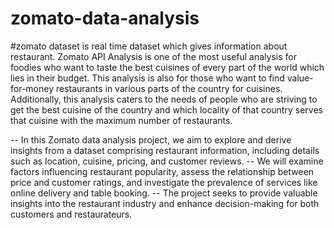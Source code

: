 # zomato-data-analysis
#zomato dataset is real time dataset which gives information about restaurant.
Zomato API Analysis is one of the most useful analysis for foodies who want to taste the best cuisines of every part of the world which lies in their budget.
This analysis is also for those who want to find value-for-money restaurants in various parts of the country for cuisines.
Additionally, this analysis caters to the needs of people who are striving to get the best cuisine of the country and which locality of that country serves that cuisine with the maximum number of restaurants.

-- In this Zomato data analysis project, we aim to explore and derive insights from a dataset comprising restaurant information, including details such as location, cuisine, pricing, and customer reviews.
-- We will examine factors influencing restaurant popularity, assess the relationship between price and customer ratings, and investigate the prevalence of services like online delivery and table booking. 
--  The project seeks to provide valuable insights into the restaurant industry and enhance decision-making for both customers and restaurateurs.
